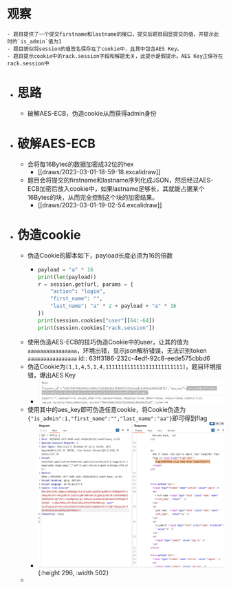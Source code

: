# 观察
	- 题目提供了一个提交firstname和lastname的接口，提交后题目回显提交的值，并提示此时的`is_admin`值为1
	- 题目貌似将session的值签名保存在了cookie中，且其中包含AES Key。
	- 题目提示cookie中的rack.session字段和解题无关，此提示是假提示。AES Key正保存在rack.session中
- # 思路
	- 破解AES-ECB，伪造cookie从而获得admin身份
- # 破解AES-ECB
	- 会将每16Bytes的数据加密成32位的hex
		- [[draws/2023-03-01-18-59-18.excalidraw]]
	- 题目会将提交的firstname和lastname序列化成JSON，然后经过AES-ECB加密后放入cookie中，如果lastname足够长，其就能占据某个16Bytes的块，从而完全控制这个块的加密结果。
		- [[draws/2023-03-01-19-02-54.excalidraw]]
- # 伪造cookie
	- 伪造Cookie的脚本如下，payload长度必须为16的倍数
		- ```python
		  payload = "a" * 16
		  print(len(payload))
		  r = session.get(url, params = {
		      "action": "login",
		      "first_name": "",
		      "last_name": "a" * 2 + payload + "a" * 16
		  })
		  print(session.cookies["user"][64:-64])
		  print(session.cookies["rack.session"])
		  ```
	- 使用伪造AES-ECB的技巧伪造Cookie中的user，让其的值为`aaaaaaaaaaaaaaaa`，环境出错，显示json解析错误，无法识别token `aaaaaaaaaaaaaaaa`
	  id:: 63ff3186-232c-4edf-92c8-eede575cbbd6
	- 伪造Cookie为`[1,1,4,5,1,4,1111111111111111111111111]`，题目环境报错，爆出AES Key
		- ![image.png](../assets/image_1677668920573_0.png)
	- 使用其中的aes_key即可伪造任意cookie，将Cookie伪造为`{"is_admin":1,"first_name":"","last_name":"aa"}`即可得到flag
		- ![image.png](../assets/image_1677669305375_0.png){:height 296, :width 502}
	-